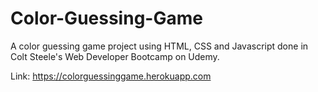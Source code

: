 # Color-Guessing-Game
A color guessing game project using HTML, CSS and Javascript done in Colt Steele's Web Developer Bootcamp on Udemy.

Link:  https://colorguessinggame.herokuapp.com
